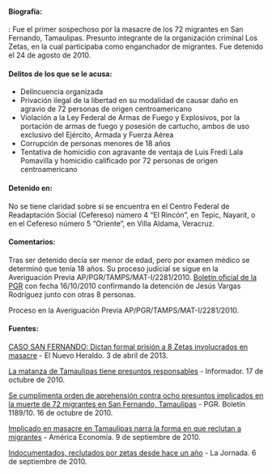 #### Biografía: 

:  Fue el primer sospechoso por la masacre de los 72 migrantes en San Fernando, Tamaulipas. Presunto integrante de la organización criminal Los Zetas, en la cual participaba como enganchador de migrantes. Fue detenido el 24 de agosto de 2010.

#### Delitos de los que se le acusa:

* Delincuencia organizada
* Privación ilegal de la libertad en su modalidad de causar daño en agravio de 72 personas de origen centroamericano
* Violación a la Ley Federal de Armas de Fuego y Explosivos, por la portación de armas de fuego y posesión de cartucho, ambos de uso exclusivo del Ejército, Armada y Fuerza Aérea
* Corrupción de personas menores de 18 años
* Tentativa de homicidio con agravante de ventaja de Luis Fredi Lala Pomavilla y homicidio calificado por 72 personas de origen centroamericano


#### Detenido en:

No se tiene claridad sobre si se encuentra en  el Centro Federal de Readaptación Social (Cefereso) número 4 “El Rincón”, en Tepic, Nayarit, o en el Cefereso número 5 “Oriente”, en Villa Aldama, Veracruz.

#### Comentarios:

Tras ser detenido decía ser menor de edad, pero por examen médico se determinó que tenía 18 años.
Su proceso judicial se sigue en la Averiguación Previa AP/PGR/TAMPS/MAT-I/2281/2010.
<a href="http://www.pgr.gob.mx/prensa/2007/bol10/Oct/b118910.shtm" target="_blank">Boletín oficial de la PGR</a> con fecha 16/10/2010 confirmando la detención de Jesús Vargas Rodríguez junto con otras 8 personas.</p>
Proceso en la Averiguación Previa AP/PGR/TAMPS/MAT-I/2281/2010. 

#### Fuentes:

<a href="http://www.elnuevoheraldo.com/el_valle/editorial/article_fc7d9d96-7c14-5330-8d5a-9fe93959cf0e.html?mode=jqm" target="_blank">CASO SAN FERNANDO: Dictan formal prisión a 8 Zetas involucrados en masacre</a> - El Nuevo Heraldo. 3 de abril de 2013.  

<a href="http://www.informador.com.mx/mexico/2010/241874/6/la-matanza-de-tamaulipas-tiene-presuntos-responsables.htm" target="_blank">La matanza de Tamaulipas tiene presuntos responsables</a> - Informador. 17 de octubre de 2010.

<a href="http://www.pgr.gob.mx/Prensa/2007/bol10/oct/1189.pdf" target="_blank">Se cumplimenta orden de aprehensión contra ocho presuntos implicados en la muerte de 72 migrantes en San Fernando, Tamaulipas</a> - PGR. Boletín 1189/10. 16 de octubre de 2010.

<a href="http://www.americaeconomia.com/politica-sociedad/politica/implicado-en-masacre-de-tamaulipas-narra-la-forma-en-que-reclutan-migrant" target="_blank">Implicado en masacre en Tamaulipas narra la forma en que reclutan a migrantes</a> - América Economía. 9 de septiembre de 2010. 

<a href="http://www.jornada.unam.mx/2010/09/06/politica/003n1pol" target="_blank">Indocumentados, reclutados por zetas desde hace un año</a> - La Jornada. 6 de septiembre de 2010. 